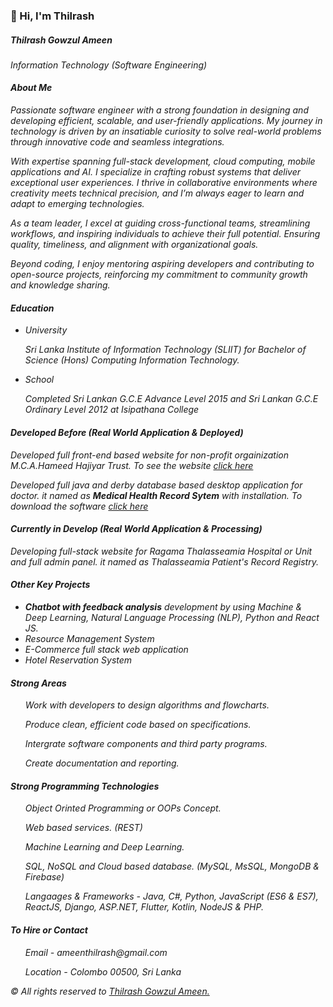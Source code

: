 <!-- ![cover_image](https://user-images.githubusercontent.com/36620465/142175542-a9142e30-edcd-42d9-a223-63f37307d880.jpg) -->

<h3>👋 Hi, I'm Thilrash</h3>

<h5><em>Thilrash Gowzul Ameen</em></h5>
<em>Information Technology (Software Engineering)</em>

<h4><em>About Me</em></h4>

<p><em>Passionate software engineer with a strong foundation in designing and developing efficient, scalable, and user-friendly applications. My journey in technology is driven by an insatiable curiosity to solve real-world problems through innovative code and seamless integrations.

With expertise spanning full-stack development, cloud computing, mobile applications and AI. I specialize in crafting robust systems that deliver exceptional user experiences. I thrive in collaborative environments where creativity meets technical precision, and I’m always eager to learn and adapt to emerging technologies.

As a team leader, I excel at guiding cross-functional teams, streamlining workflows, and inspiring individuals to achieve their full potential. Ensuring quality, timeliness, and alignment with organizational goals.

Beyond coding, I enjoy mentoring aspiring developers and contributing to open-source projects, reinforcing my commitment to community growth and knowledge sharing.</em></p>

<h4><em>Education</em></h4>

<ul>

<li><p><em>University</em></p></li>
<p><em>Sri Lanka Institute of Information Technology (SLIIT) for Bachelor of Science (Hons) Computing Information Technology.</em></p>

<li><p><em>School</em><p></li>
<p><em>Completed Sri Lankan G.C.E Advance Level 2015 and Sri Lankan G.C.E Ordinary Level 2012 at Isipathana College</em></p>

</ul>

<h4><em>Developed Before (Real World Application & Deployed)</em></h4>
<p><em>Developed full front-end based website for non-profit orgainization M.C.A.Hameed Hajiyar Trust. To see the website <a href="http://mcahht.com/">click here</a></em></p>
<p><em>Developed full java and derby database based desktop application for doctor. it named as <strong>Medical Health Record Sytem</strong> with installation. To download the software <a href="https://drive.google.com/drive/folders/137ppx6dOTJ8nDwAjsWjk14XdNZiHq6wk?usp=sharing">click here</a></em></p>

<h4><em>Currently in Develop (Real World Application & Processing)</em></h4>
<p><em>Developing full-stack website for Ragama Thalasseamia Hospital or Unit and full admin panel. it named as Thalasseamia Patient's Record Registry.</em></p>

<h4><em>Other Key Projects</em></h4>

<ul>
  <li><em><strong>Chatbot with feedback analysis</strong> development by using Machine & Deep Learning, Natural Language Processing (NLP), Python and React JS.</em></li>
  <li><em>Resource Management System</em></li>
  <li><em>E-Commerce full stack web application</em></li>
  <li><em>Hotel Reservation System</em></li>
</ul>

<h4><em>Strong Areas</em></h4>

<ul>
<p><em>Work with developers to design algorithms and flowcharts.</em></p>
<p><em>Produce clean, efficient code based on specifications.</em></p>
<p><em>Intergrate software components and third party programs.</em></p>
<p><em>Create documentation and reporting.</em></p>
</ul>

<h4><em>Strong Programming Technologies</em></h4>

<ul>
<p><em>Object Orinted Programming or OOPs Concept.</em></p>
<p><em>Web based services. (REST)</em></p>
<p><em>Machine Learning and Deep Learning.</em></p>
<p><em>SQL, NoSQL and Cloud based database. (MySQL, MsSQL, MongoDB & Firebase)</em></p>
<p><em>Langaages & Frameworks - Java, C#, Python, JavaScript (ES6 & ES7), ReactJS, Django, ASP.NET, Flutter, Kotlin, NodeJS & PHP.</em></p>
</ul>

<h4><em>To Hire or Contact</em></h4>
<ul>
<p><em>Email - ameenthilrash@gmail.com</em></p>
<p><em>Location - Colombo 00500, Sri Lanka</em></p>
</ul>

<p><em>&copy All rights reserved to <a href="https://github.com/Thilrash">Thilrash Gowzul Ameen.</a></em></p>





